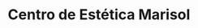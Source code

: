 ---
title: "Centro de Estética Marisol"
url: /salamanca/centro-de-estetica-marisol/
shop: cosméticos
---